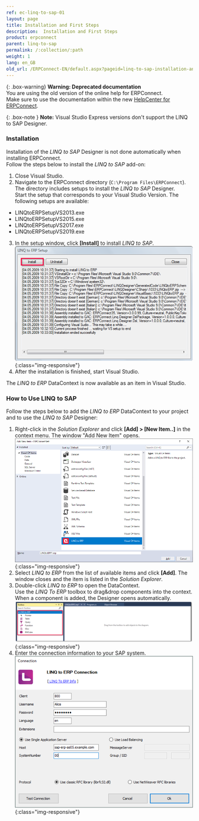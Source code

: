 ```yaml
---
ref: ec-linq-to-sap-01
layout: page
title: Installation and First Steps
description:  Installation and First Steps
product: erpconnect
parent: linq-to-sap
permalink: /:collection/:path
weight: 1
lang: en_GB
old_url: /ERPConnect-EN/default.aspx?pageid=linq-to-sap-installation-and-first-steps
---
```


{: .box-warning}
**Warning: Deprecated documentation** <br>
You are using the old version of the online help for ERPConnect.<br>
Make sure to use the documentation within the new [HelpCenter for ERPConnect](https://helpcenter.theobald-software.com/erpconnect/documentation/introduction/).

{: .box-note }
**Note:** Visual Studio Express versions don't support the LINQ to SAP Designer. 

### Installation

Installation of the *LINQ to SAP* Designer is not done automatically when installing ERPConnect.<br> 
Follow the steps below to install the *LINQ to SAP* add-on:

1. Close Visual Studio.
2. Navigate to the ERPConnect directory (`C:\Program Files\ERPConnect`).
The directory includes setups to install the *LINQ to SAP* Designer. <br>
Start the setup that corresponds to your Visual Studio Version. The following setups are available:
- LINQtoERPSetupVS2013.exe
- LINQtoERPSetupVS2015.exe
- LINQtoERPSetupVS2017.exe
- LINQtoERPSetupVS2019.exe<br>
3. In the setup window, click **[Install]** to install *LINQ to SAP*.
![LINQToERP-First-Steps-002](/img/content/LINQToERP-First-Steps-002.png){:class="img-responsive"}
4. After the installation is finished, start Visual Studio.

The *LINQ to ERP* DataContext is now available as an item in Visual Studio.

### How to Use LINQ to SAP

Follow the steps below to add the *LINQ to ERP* DataContext to your project and to use the *LINQ to SAP* Designer:

1. Right-click in the *Solution Explorer* and click **[Add] > [New Item..]** in the context menu.
The window "Add New Item" opens. <br>
![LINQToERP-First-Steps-004](/img/content/LINQToERP-First-Steps-004.png){:class="img-responsive"}
2. Select *LINQ to ERP* from the list of available items and click **[Add]**. The window closes and the item is listed in the *Solution Explorer*.
3. Double-click *LINQ to ERP* to open the DataContext. <br>
Use the *LINQ To ERP* toolbox to drag&drop components into the context. 
When a component is added, the Designer opens automatically. <br>
![LINQToERP-First-Steps-003](/img/content/LINQToERP-First-Steps-003.png){:class="img-responsive"}
4. Enter the connection information to your SAP system. <br>
![LINQToERP-First-Steps-005](/img/content/LINQToERP-First-Steps-005.png){:class="img-responsive"}